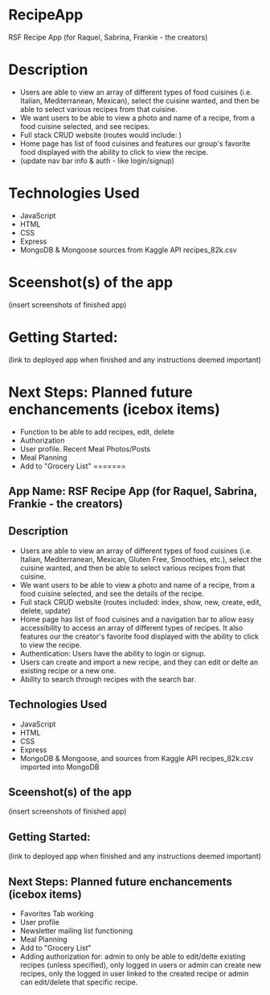 # RecipeApp


RSF Recipe App (for Raquel, Sabrina, Frankie - the creators)

# Description

- Users are able to view an array of different types of food cuisines (i.e. Italian, Mediterranean, Mexican), select the cuisine wanted, and then be able to select various recipes from that cuisine.
- We want users to be able to view a photo and name of a recipe, from a food cuisine selected, and see recipes.
- Full stack CRUD website (routes would include: )
- Home page has list of food cuisines and features our group's favorite food displayed with the ability to click to view the recipe.
- (update nav bar info & auth - like login/signup)

# Technologies Used

- JavaScript
- HTML
- CSS
- Express
- MongoDB & Mongoose sources from Kaggle API recipes_82k.csv

# Sceenshot(s) of the app

(insert screenshots of finished app)

# Getting Started:

(link to deployed app when finished and any instructions deemed important)

# Next Steps: Planned future enchancements (icebox items)

- Function to be able to add recipes, edit, delete
- Authorization
- User profile. Recent Meal Photos/Posts
- Meal Planning
- Add to "Grocery List"
=======
## App Name: RSF Recipe App  (for Raquel, Sabrina, Frankie - the creators)

## Description
* Users are able to view an array of different types of food cuisines (i.e. Italian, Mediterranean, Mexican, Gluten Free, Smoothies, etc.), select the cuisine wanted, and then be able to select various recipes from that cuisine.
* We want users to be able to view a photo and name of a recipe, from a food cuisine selected, and see the details of the recipe.
* Full stack CRUD website (routes included: index, show, new, create, edit, delete, update)
* Home page has list of food cuisines and a navigation bar to allow easy accessibility to access an array of different types of recipes. It also features our the creator's favorite food displayed with the ability to click to view the recipe.
* Authentication: Users have the ability to login or signup.
* Users can create and import a new recipe, and they can edit or delte an existing recipe or a new one.
* Ability to search through recipes with the search bar.

## Technologies Used
* JavaScript
* HTML
* CSS
* Express
* MongoDB & Mongoose, and sources from Kaggle API recipes_82k.csv imported into MongoDB

## Sceenshot(s) of the app
(insert screenshots of finished app)

## Getting Started:
(link to deployed app when finished and any instructions deemed important)

## Next Steps: Planned future enchancements (icebox items)
* Favorites Tab working
* User profile
* Newsletter mailing list functioning
* Meal Planning
* Add to "Grocery List"
* Adding authorization for: admin to only be able to edit/delte existing recipes (unless specified), only logged in users or admin can create new recipes, only the logged in user linked to the created recipe or admin can edit/delete that specific recipe.

